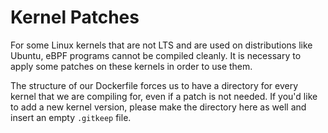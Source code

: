 # Kernel Patches

For some Linux kernels that are not LTS and are used on distributions like
Ubuntu, eBPF programs cannot be compiled cleanly. It is necessary to apply some
patches on these kernels in order to use them.

The structure of our Dockerfile forces us to have a directory for every kernel
that we are compiling for, even if a patch is not needed. If you'd like to add
a new kernel version, please make the directory here as well and insert an
empty `.gitkeep` file.
